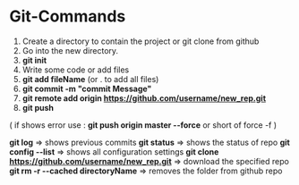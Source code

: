 # Git-Commands

1. Create a directory to contain the project or git clone from github
2. Go into the new directory.
3. **git init**
4. Write some code or add files
5. **git add fileName** (or . to add all files)
6. **git commit -m "commit Message"**
7. **git remote add origin https://github.com/username/new_rep.git**
8. **git push**

( if shows error use :
    **git push origin master --force**
    or short of force -f )


**git log**                                           => shows previous commits
**git status**                                        => shows the status of repo
**git config --list**                                 => shows all configuration settings
**git clone https://github.com/username/new_rep.git** => download the specified repo
**git rm -r --cached directoryName**                  => removes the folder from github repo
